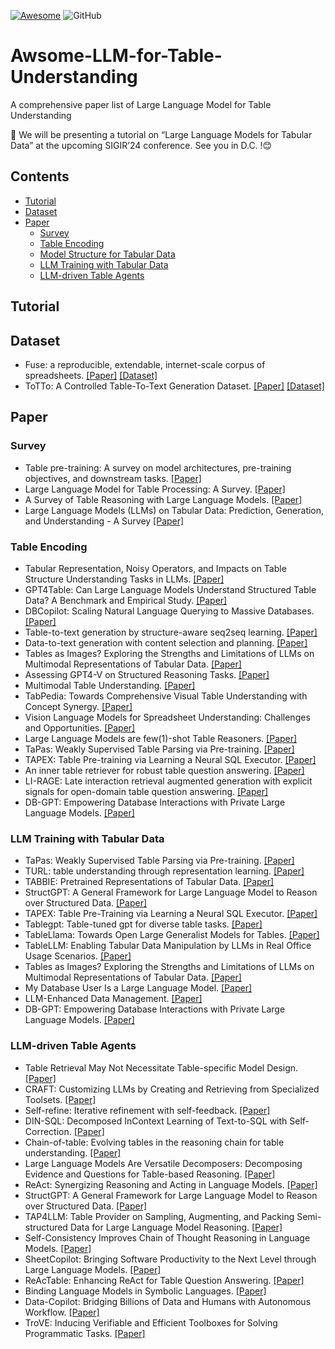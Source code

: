 [![Awesome](https://awesome.re/badge.svg)](https://awesome.re)
![GitHub](https://img.shields.io/badge/License-MIT-lightgrey.svg)

# Awsome-LLM-for-Table-Understanding
A comprehensive paper list of Large Language Model for Table Understanding

🌟 We will be presenting a tutorial on “Large Language Models for Tabular Data” at the upcoming SIGIR’24 conference. See you in D.C. !😊

## Contents
- [Tutorial](##tutorial)
- [Dataset](##dataset)
- [Paper](##paper)
  - [Survey](###survey)  
  - [Table Encoding](###table-encoding)
  - [Model Structure for Tabular Data](###model-structure-for-tabular-data)
  - [LLM Training with Tabular Data](###llm-training-with-tabular-data)
  - [LLM-driven Table Agents](###llm-driven-table-agents)

## Tutorial

## Dataset
* Fuse: a reproducible, extendable, internet-scale corpus of spreadsheets. [[Paper]](https://www.researchgate.net/profile/Justin-Smith-55/publication/308861425_Fuse_A_Reproducible_Extendable_Internet-Scale_Corpus_of_Spreadsheets/links/5a1ef938458515a4c3d42624/Fuse-A-Reproducible-Extendable-Internet-Scale-Corpus-of-Spreadsheets.pdf) [[Dataset]](https://static.barik.net/fuse/index.html)
* ToTTo: A Controlled Table-To-Text Generation Dataset. [[Paper]](https://arxiv.org/pdf/2004.14373) [[Dataset]](https://github.com/google-research-datasets/ToTTo)

## Paper

### Survey
* Table pre-training: A survey on model architectures, pre-training objectives, and downstream tasks. [[Paper]](https://arxiv.org/pdf/2201.09745)
* Large Language Model for Table Processing: A Survey. [[Paper]](https://arxiv.org/pdf/2402.05121)
* A Survey of Table Reasoning with Large Language Models. [[Paper]](https://arxiv.org/pdf/2402.08259)
* Large Language Models (LLMs) on Tabular Data: Prediction, Generation, and Understanding - A Survey [[Paper]](https://arxiv.org/pdf/2402.17944)

### Table Encoding
* Tabular Representation, Noisy Operators, and Impacts on Table Structure Understanding Tasks in LLMs. [[Paper]](https://arxiv.org/pdf/2310.10358)
* GPT4Table: Can Large Language Models Understand Structured Table Data? A Benchmark and Empirical Study. [[Paper]](https://arxiv.org/pdf/2305.13062)
* DBCopilot: Scaling Natural Language Querying to Massive Databases. [[Paper]](https://arxiv.org/pdf/2312.03463v1)
* Table-to-text generation by structure-aware seq2seq learning. [[Paper]](https://arxiv.org/pdf/1711.09724)
* Data-to-text generation with content selection and planning. [[Paper]](https://arxiv.org/pdf/1809.00582)
* Tables as Images? Exploring the Strengths and Limitations of LLMs on Multimodal Representations of Tabular Data. [[Paper]](https://arxiv.org/pdf/2402.12424v3)
* Assessing GPT4-V on Structured Reasoning Tasks. [[Paper]](https://arxiv.org/pdf/2312.11524)
* Multimodal Table Understanding. [[Paper]](https://arxiv.org/pdf/2406.08100)
* TabPedia: Towards Comprehensive Visual Table Understanding with Concept Synergy. [[Paper]](https://arxiv.org/pdf/2406.01326)
* Vision Language Models for Spreadsheet Understanding: Challenges and Opportunities. [[Paper]](https://arxiv.org/pdf/2405.16234)
* Large Language Models are few(1)-shot Table Reasoners. [[Paper]](https://arxiv.org/pdf/2210.06710)
* TaPas: Weakly Supervised Table Parsing via Pre-training. [[Paper]](https://arxiv.org/pdf/2004.02349)
* TAPEX: Table Pre-training via Learning a Neural SQL Executor. [[Paper]](https://arxiv.org/pdf/2107.07653)
* An inner table retriever for robust table question answering. [[Paper]](https://aclanthology.org/2023.acl-long.551.pdf)
* LI-RAGE: Late interaction retrieval augmented generation with explicit signals for open-domain table question answering. [[Paper]](https://aclanthology.org/2023.acl-short.133.pdf)
* DB-GPT: Empowering Database Interactions with Private Large Language Models. [[Paper]](https://arxiv.org/pdf/2312.17449)


### LLM Training with Tabular Data
* TaPas: Weakly Supervised Table Parsing via Pre-training. [[Paper]](https://arxiv.org/pdf/2004.02349)
* TURL: table understanding through representation learning. [[Paper]](https://arxiv.org/pdf/2006.14806)
* TABBIE: Pretrained Representations of Tabular Data. [[Paper]](https://aclanthology.org/2021.naacl-main.270.pdf)
* StructGPT: A General Framework for Large Language Model to Reason over Structured Data. [[Paper]](https://arxiv.org/pdf/2305.09645)
* TAPEX: Table Pre-Training via Learning a Neural SQL Executor. [[Paper]](https://arxiv.org/pdf/2107.07653)
* Tablegpt: Table-tuned gpt for diverse table tasks. [[Paper]](https://arxiv.org/pdf/2310.09263)
* TableLlama: Towards Open Large Generalist Models for Tables. [[Paper]](https://arxiv.org/pdf/2311.09206)
* TableLLM: Enabling Tabular Data Manipulation by LLMs in Real Office Usage Scenarios. [[Paper]](https://arxiv.org/pdf/2403.19318)
* Tables as Images? Exploring the Strengths and Limitations of LLMs on Multimodal Representations of Tabular Data. [[Paper]](https://arxiv.org/pdf/2402.12424v3)
* My Database User Is a Large Language Model. [[Paper]](https://www.scitepress.org/Papers/2024/126977/126977.pdf)
* LLM-Enhanced Data Management. [[Paper]](https://arxiv.org/pdf/2402.02643)
* DB-GPT: Empowering Database Interactions with Private Large Language Models. [[Paper]](https://arxiv.org/pdf/2312.17449)

### LLM-driven Table Agents
* Table Retrieval May Not Necessitate Table-specific Model Design. [[Paper]](https://aclanthology.org/2022.suki-1.5.pdf)
* CRAFT: Customizing LLMs by Creating and Retrieving from Specialized Toolsets. [[Paper]](https://arxiv.org/pdf/2309.17428)
* Self-refine: Iterative refinement with self-feedback. [[Paper]](https://arxiv.org/pdf/2303.17651)
* DIN-SQL: Decomposed InContext Learning of Text-to-SQL with Self-Correction. [[Paper]](https://arxiv.org/pdf/2304.11015)
* Chain-of-table: Evolving tables in the reasoning chain for table understanding. [[Paper]](https://arxiv.org/abs/2401.04398)
* Large Language Models Are Versatile Decomposers: Decomposing Evidence and Questions for Table-based Reasoning. [[Paper]](https://arxiv.org/pdf/2301.13808)
* ReAct: Synergizing Reasoning and Acting in Language Models. [[Paper]](https://arxiv.org/pdf/2210.03629)
* StructGPT: A General Framework for Large Language Model to Reason over Structured Data. [[Paper]](https://arxiv.org/pdf/2305.09645)
* TAP4LLM: Table Provider on Sampling, Augmenting, and Packing Semi-structured Data for Large Language Model Reasoning. [[Paper]](https://arxiv.org/pdf/2312.09039)
* Self-Consistency Improves Chain of Thought Reasoning in Language Models. [[Paper]](https://arxiv.org/pdf/2203.11171)
* SheetCopilot: Bringing Software Productivity to the Next Level through Large Language Models. [[Paper]](https://arxiv.org/abs/2305.19308)
* ReAcTable: Enhancing ReAct for Table Question Answering. [[Paper]](https://arxiv.org/pdf/2310.00815)
* Binding Language Models in Symbolic Languages. [[Paper]](https://arxiv.org/pdf/2210.02875)
* Data-Copilot: Bridging Billions of Data and Humans with Autonomous Workflow. [[Paper]](https://arxiv.org/pdf/2306.07209)
* TroVE: Inducing Verifiable and Efficient Toolboxes for Solving Programmatic Tasks. [[Paper]](https://arxiv.org/pdf/2401.12869)
